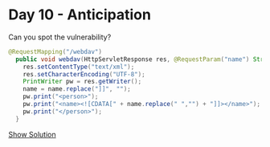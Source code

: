 # Day 10 - Anticipation

Can you spot the vulnerability?

```java
@RequestMapping("/webdav")
  public void webdav(HttpServletResponse res, @RequestParam("name") String name) throws IOException {
    res.setContentType("text/xml");
    res.setCharacterEncoding("UTF-8");
    PrintWriter pw = res.getWriter();
    name = name.replace("]]", "");
    pw.print("<person>");
    pw.print("<name><![CDATA[" + name.replace(" ","") + "]]></name>");
    pw.print("</person>");
  }
```

[Show Solution](10-anticipation-solution.md)
